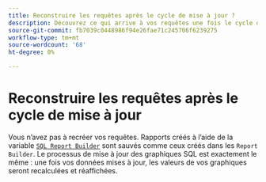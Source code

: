 ```yaml
---
title: Reconstruire les requêtes après le cycle de mise à jour ?
description: Découvrez ce qui arrive à vos requêtes une fois le cycle de mise à jour exécuté.
source-git-commit: fb7039c0448986f94e26fae71c245706f6239275
workflow-type: tm+mt
source-wordcount: '68'
ht-degree: 0%

---
```


# Reconstruire les requêtes après le cycle de mise à jour

Vous n’avez pas à recréer vos requêtes. Rapports créés à l’aide de la variable [`SQL Report Builder`](../dev-reports/sql-rpt-bldr.md) sont sauvés comme ceux créés dans les `Report Builder`. Le processus de mise à jour des graphiques SQL est exactement le même : une fois vos données mises à jour, les valeurs de vos graphiques seront recalculées et réaffichées.
